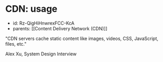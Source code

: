 # CDN: usage
* id: Rz-QigHiHnwrexFCC-KcA
* parents: [[Content Delivery Network (CDN)]]

"CDN servers cache static content like images, videos, CSS, JavaScript, files, etc."

Alex Xu, System Design Interview